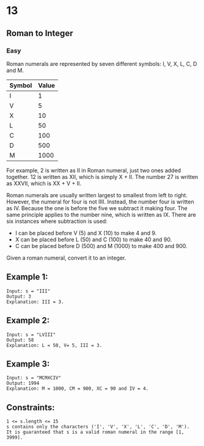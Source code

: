 # 13
## Roman to Integer
### Easy

Roman numerals are represented by seven different symbols: I, V, X, L, C, D and M.

| Symbol      | Value      |
| ----------- | ---------- |
| I           | 1          |
| V           | 5          |
| X           | 10         |
| L           | 50         |
| C           | 100        |
| D           | 500        |
| M           | 1000       |

For example, 2 is written as II in Roman numeral, just two ones added together. 12 is written as XII, which is simply X + II. The number 27 is written as XXVII, which is XX + V + II.

Roman numerals are usually written largest to smallest from left to right. However, the numeral for four is not IIII. Instead, the number four is written as IV. Because the one is before the five we subtract it making four. The same principle applies to the number nine, which is written as IX. There are six instances where subtraction is used:

 - I can be placed before V (5) and X (10) to make 4 and 9. 
 - X can be placed before L (50) and C (100) to make 40 and 90. 
 - C can be placed before D (500) and M (1000) to make 400 and 900.

Given a roman numeral, convert it to an integer.

## Example 1:

    Input: s = "III"
    Output: 3
    Explanation: III = 3.

## Example 2:

    Input: s = "LVIII"
    Output: 58
    Explanation: L = 50, V= 5, III = 3.

## Example 3:

    Input: s = "MCMXCIV"
    Output: 1994
    Explanation: M = 1000, CM = 900, XC = 90 and IV = 4.

## Constraints:

    1 <= s.length <= 15
    s contains only the characters ('I', 'V', 'X', 'L', 'C', 'D', 'M').
    It is guaranteed that s is a valid roman numeral in the range [1, 3999].

